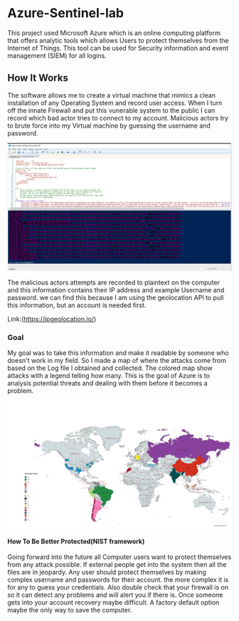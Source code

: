 # Azure-Sentinel-lab

This project used Microsoft Azure which is an online computing platform that offers analytic tools which allows Users to protect themselves from the Internet of Things. This tool can be used for Security information and event management (SIEM) for all logins. 

## How It Works

The software allows me to create a virtual machine that mimics a clean installation of any Operating System and record user access. When I turn off the innate Firewall and put this vunerable system to the public I can record which bad actor tries to connect to my account. Malicious actors try to brute force into my Virtual machine by guessing the username and password. 

 ![Windows](https://github.com/ShihabIslam789/Azure-Sentinel-lab/blob/main/PIctures/Terminal%20picture.png)

 The malicious actors attempts are recorded to plaintext on the computer and this information contains their IP address and example Username and password. we can find this because I am using the geolocation API to pull this information, but an account is needed first.

 Link:(https://ipgeolocation.io/)

 ### Goal

 My goal was to take this information and make it readable by someone who doesn't work in my field. So I made a map of where the attacks come from based on the Log file I obtained and collected.
 The colored map show attacks with a legend telling how many. This is the goal of Azure is to analysis potential threats and dealing with them before it becomes  a problem.

 ![Windows2](https://github.com/ShihabIslam789/Azure-Sentinel-lab/blob/main/PIctures/Attempted_Logins.png)


#### How To Be Better Protected(NIST framework)

Going forward into the future all Computer users want to protect themselves from any attack possible. If external people get into the system then all the files are in jeopardy. Any user should protect themselves by making complex username and passwords for their account. the more complex it is for any to guess your credentials. Also double check that your firewall is on so it can detect any problems and will alert you if there is. Once someone gets into your account recovery maybe difficult. A factory default option maybe the only way to save the computer.     
